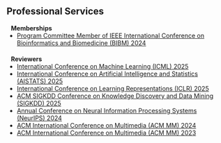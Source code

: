 ## Professional Services

<h4 style="margin:0 10px 0;">Memberships</h4>

<ul style="margin:0 0 20px;">
  <li><a href="https://ieeebibm.org/BIBM2024/"><autocolor>Program Committee Member of IEEE International Conference on Bioinformatics and Biomedicine (BIBM) 2024</autocolor></a></li>
</ul>

<h4 style="margin:0 10px 0;">Reviewers</h4>

<ul style="margin:0 0 5px;">
  <li><a href="https://icml.cc/Conferences/2025"><autocolor>International Conference on Machine Learning (ICML) 2025</autocolor></a></li>
  <li><a href="https://aistats.org/aistats2025/"><autocolor>International Conference on Artificial Intelligence and Statistics (AISTATS) 2025</autocolor></a></li>
  <li><a href="https://iclr.cc/Conferences/2025"><autocolor>International Conference on Learning Representations (ICLR) 2025</autocolor></a></li>
  <li><a href="https://kdd2025.kdd.org/"><autocolor>ACM SIGKDD Conference on Knowledge Discovery and Data Mining (SIGKDD) 2025</autocolor></a></li>
  <li><a href="https://neurips.cc/Conferences/2024"><autocolor>Annual Conference on Neural Information Processing Systems (NeurIPS) 2024</autocolor></a></li>
  <li><a href="https://www.acmmm2024.org/"><autocolor>ACM International Conference on Multimedia (ACM MM) 2024</autocolor></a></li>
  <li><a href="https://www.acmmm2023.org/"><autocolor>ACM International Conference on Multimedia (ACM MM) 2023</autocolor></a></li>
</ul>